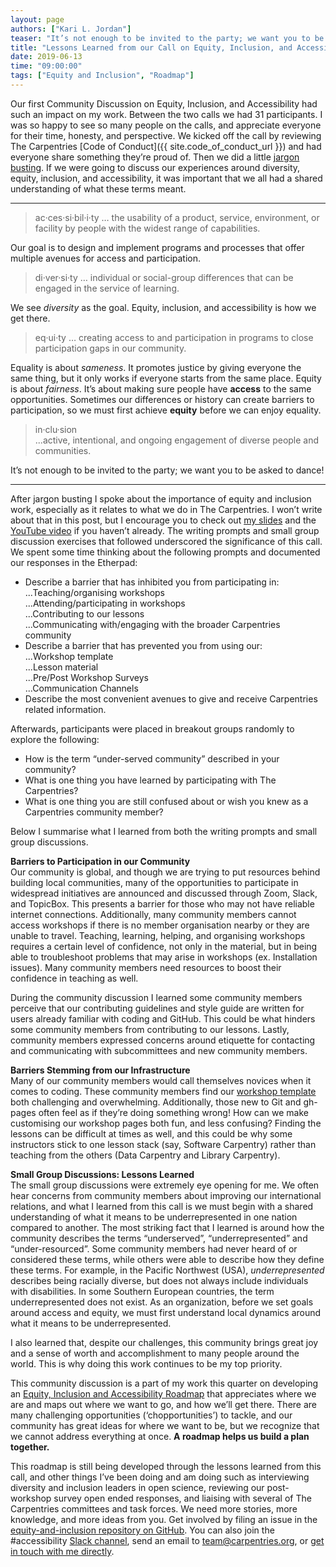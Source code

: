 ```yaml
---
layout: page
authors: ["Kari L. Jordan"]
teaser: "It’s not enough to be invited to the party; we want you to be asked to dance!"
title: "Lessons Learned from our Call on Equity, Inclusion, and Accessibility"
date: 2019-06-13
time: "09:00:00"
tags: ["Equity and Inclusion", "Roadmap"]
---
```

Our first Community Discussion on Equity, Inclusion, and Accessibility had such an impact on my work. Between the two calls we had 31 participants. I was so happy to see so many people on the calls, and appreciate everyone for their time, honesty, and perspective. We kicked off the call by reviewing The Carpentries [Code of Conduct]({{ site.code_of_conduct_url }}) and had everyone share something they’re proud of. Then we did a little [jargon busting](https://en.wikipedia.org/wiki/Jargon). If we were going to discuss our experiences around diversity, equity, inclusion, and accessibility, it was important that we all had a shared understanding of what these terms meant.

---

> ac·ces·si·bil·i·ty
… the usability of a product, service, environment, or facility by people with the widest range of capabilities.

Our goal is to design and implement programs and processes that offer multiple avenues for access and participation.

> di·ver·si·ty
… individual or social-group differences that can be engaged in the service of learning.  

We see *diversity* as the goal. Equity, inclusion, and accessibility is how we get there.  

> eq·ui·ty
… creating access to and participation in programs to close participation gaps in our community.  

Equality is about *sameness*. It promotes justice by giving everyone the same thing, but it only works if everyone starts from the same place. Equity is about *fairness*. It’s about making sure people have __access__ to the same opportunities. Sometimes our differences or history can create barriers to participation, so we must first achieve __equity__ before we can enjoy equality.  

> in·clu·sion   
...active, intentional, and ongoing engagement of diverse people and communities.  

It’s not enough to be invited to the party; we want you to be asked to dance!

---


After jargon busting I spoke about the importance of equity and inclusion work, especially as it relates to what we do in The Carpentries. I won’t write about that in this post, but I encourage you to check out [my slides](https://docs.google.com/presentation/d/1zzRVatAVhxJ4eVWqAezsUCVNbQHWGlBRzsPfCUM-pl8/edit#slide=id.g513b754d06_0_345) and the [YouTube video](https://www.youtube.com/watch?v=npJcMKUKVwc) if you haven’t already.
The writing prompts and small group discussion exercises that followed underscored the significance of this call. We spent some time thinking about the following prompts and documented our responses in the Etherpad:

+ Describe a barrier that has inhibited you from participating in:  
...Teaching/organising workshops   
...Attending/participating in workshops   
...Contributing to our lessons   
...Communicating with/engaging with the broader Carpentries community   
+ Describe a barrier that has prevented you from using our:  
...Workshop template   
...Lesson material   
...Pre/Post Workshop Surveys   
...Communication Channels   
+ Describe the most convenient avenues to give and receive Carpentries related information.

Afterwards, participants were placed in breakout groups randomly to explore the following:

+ How is the term “under-served community” described in your community?
+ What is one thing you have learned by participating with The Carpentries?
+ What is one thing you are still confused about or wish you knew as a Carpentries community member?

Below I summarise what I learned from both the writing prompts and small group discussions.

__Barriers to Participation in our Community__  
Our community is global, and though we are trying to put resources behind building local communities, many of the opportunities to participate in widespread initiatives are announced and discussed through Zoom, Slack, and TopicBox. This presents a barrier for those who may not have reliable internet connections. Additionally, many community members cannot access workshops if there is no member organisation nearby or they are unable to travel. Teaching, learning, helping, and organising workshops requires a certain level of confidence, not only in the material, but in being able to troubleshoot problems that may arise in workshops (ex. Installation issues). Many community members need resources to boost their confidence in teaching as well.

During the community discussion I learned some community members perceive that our contributing guidelines and style guide are written for users already familiar with coding and GitHub. This could be what hinders some community members from contributing to our lessons. Lastly, community members expressed concerns around etiquette for contacting and communicating with subcommittees and new community members.

__Barriers Stemming from our Infrastructure__  
Many of our community members would call themselves novices when it comes to coding. These community members find our [workshop template](https://carpentries.github.io/workshop-template/) both challenging and overwhelming. Additionally, those new to Git and gh-pages often feel as if they’re doing something wrong! How can we make customising our workshop pages both fun, and less confusing? Finding the lessons can be difficult at times as well, and this could be why some instructors stick to one lesson stack (say, Software Carpentry) rather than teaching from the others (Data Carpentry and Library Carpentry).

__Small Group Discussions: Lessons Learned__  
The small group discussions were extremely eye opening for me. We often hear concerns from community members about improving our international relations, and what I learned from this call is we must begin with a shared understanding of what it means to be underrepresented in one nation compared to another. The most striking fact that I learned is around how the community describes the terms “underserved”, “underrepresented” and “under-resourced”. Some community members had never heard of or considered these terms, while others were able to describe how they define these terms. For example, in the Pacific Northwest (USA), *underrepresented* describes being racially diverse, but does not always include individuals with disabilities. In some Southern European countries, the term underrepresented does not exist. As an organization, before we set goals around access and equity, we must first understand local dynamics around what it means to be underrepresented.

I also learned that, despite our challenges, this community brings great joy and a sense of worth and accomplishment to many people around the world. This is why doing this work continues to be my top priority.

This community discussion is a part of my work this quarter on developing an [Equity, Inclusion and Accessibility Roadmap](https://carpentries.org/blog/2019/05/equity-inclusion-accessibility-roadmap/) that appreciates where we are and maps out where we want to go, and how we’ll get there. There are many challenging opportunities (‘chopportunities’) to tackle, and our community has great ideas for where we want to be, but we recognize that we cannot address everything at once. __A roadmap helps us build a plan together.__

This roadmap is still being developed through the lessons learned from this call, and other things I’ve been doing and am doing such as interviewing diversity and inclusion leaders in open science, reviewing our post-workshop survey open ended responses, and liaising with several of The Carpentries committees and task forces. We need more stories, more knowledge, and more ideas from you. Get involved by filing an issue in the [equity-and-inclusion repository on GitHub](https://github.com/carpentries/equity-and-inclusion). You can also join the #accessibility [Slack channel]({{site.slack_invite}}), send an email to [team@carpentries.org](mailto:team@carpentries.org), or [get in touch with me directly](mailto:kariljordan@carpentries.org).
